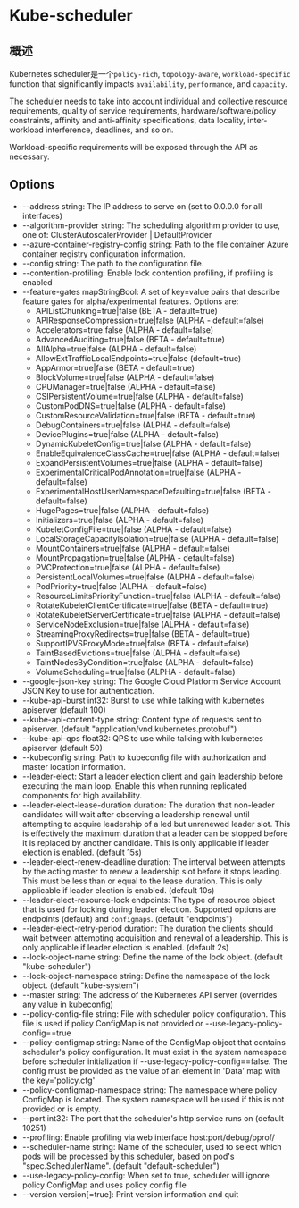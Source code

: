 # Kube-scheduler
## 概述
Kubernetes scheduler是一个`policy-rich`, `topology-aware`, `workload-specific` function that significantly impacts `availability`, `performance`, and `capacity`. 

The scheduler needs to take into account individual and collective resource requirements, quality of service requirements, hardware/software/policy constraints, affinity and anti-affinity specifications, data locality, inter-workload interference, deadlines, and so on. 

Workload-specific requirements will be exposed through the API as necessary.

## Options
* --address string: The IP address to serve on (set to 0.0.0.0 for all interfaces)
* --algorithm-provider string: The scheduling algorithm provider to use, one of: ClusterAutoscalerProvider | DefaultProvider
* --azure-container-registry-config string: Path to the file container Azure container registry configuration information.
* --config string: The path to the configuration file.
* --contention-profiling: Enable lock contention profiling, if profiling is enabled
* --feature-gates mapStringBool: A set of key=value pairs that describe feature gates for alpha/experimental features. 
    Options are:
    * APIListChunking=true|false (BETA - default=true)
    * APIResponseCompression=true|false (ALPHA - default=false)
    * Accelerators=true|false (ALPHA - default=false)
    * AdvancedAuditing=true|false (BETA - default=true)
    * AllAlpha=true|false (ALPHA - default=false)
    * AllowExtTrafficLocalEndpoints=true|false (default=true)
    * AppArmor=true|false (BETA - default=true)
    * BlockVolume=true|false (ALPHA - default=false)
    * CPUManager=true|false (ALPHA - default=false)
    * CSIPersistentVolume=true|false (ALPHA - default=false)
    * CustomPodDNS=true|false (ALPHA - default=false)
    * CustomResourceValidation=true|false (BETA - default=true)
    * DebugContainers=true|false (ALPHA - default=false)
    * DevicePlugins=true|false (ALPHA - default=false)
    * DynamicKubeletConfig=true|false (ALPHA - default=false)
    * EnableEquivalenceClassCache=true|false (ALPHA - default=false)
    * ExpandPersistentVolumes=true|false (ALPHA - default=false)
    * ExperimentalCriticalPodAnnotation=true|false (ALPHA - default=false)
    * ExperimentalHostUserNamespaceDefaulting=true|false (BETA - default=false)
    * HugePages=true|false (ALPHA - default=false)
    * Initializers=true|false (ALPHA - default=false)
    * KubeletConfigFile=true|false (ALPHA - default=false)
    * LocalStorageCapacityIsolation=true|false (ALPHA - default=false)
    * MountContainers=true|false (ALPHA - default=false)
    * MountPropagation=true|false (ALPHA - default=false)
    * PVCProtection=true|false (ALPHA - default=false)
    * PersistentLocalVolumes=true|false (ALPHA - default=false)
    * PodPriority=true|false (ALPHA - default=false)
    * ResourceLimitsPriorityFunction=true|false (ALPHA - default=false)
    * RotateKubeletClientCertificate=true|false (BETA - default=true)
    * RotateKubeletServerCertificate=true|false (ALPHA - default=false)
    * ServiceNodeExclusion=true|false (ALPHA - default=false)
    * StreamingProxyRedirects=true|false (BETA - default=true)
    * SupportIPVSProxyMode=true|false (BETA - default=false)
    * TaintBasedEvictions=true|false (ALPHA - default=false)
    * TaintNodesByCondition=true|false (ALPHA - default=false)
    * VolumeScheduling=true|false (ALPHA - default=false)
* --google-json-key string: The Google Cloud Platform Service Account JSON Key to use for authentication.
* --kube-api-burst int32: Burst to use while talking with kubernetes apiserver (default 100)
* --kube-api-content-type string: Content type of requests sent to apiserver. (default "application/vnd.kubernetes.protobuf")
* --kube-api-qps float32: QPS to use while talking with kubernetes apiserver (default 50)
* --kubeconfig string: Path to kubeconfig file with authorization and master location information.
* --leader-elect: Start a leader election client and gain leadership before executing the main loop. Enable this when running replicated components for high availability.
* --leader-elect-lease-duration duration: The duration that non-leader candidates will wait after observing a leadership renewal until attempting to acquire leadership of a led but unrenewed leader slot. This is effectively the maximum duration that a leader can be stopped before it is replaced by another candidate. This is only applicable if leader election is enabled. (default 15s)
* --leader-elect-renew-deadline duration: The interval between attempts by the acting master to renew a leadership slot before it stops leading. This must be less than or equal to the lease duration. This is only applicable if leader election is enabled. (default 10s)
* --leader-elect-resource-lock endpoints: The type of resource object that is used for locking during leader election. Supported options are endpoints (default) and `configmaps`. (default "endpoints")
* --leader-elect-retry-period duration: The duration the clients should wait between attempting acquisition and renewal of a leadership. This is only applicable if leader election is enabled. (default 2s)
* --lock-object-name string: Define the name of the lock object. (default "kube-scheduler")
* --lock-object-namespace string: Define the namespace of the lock object. (default "kube-system")
* --master string: The address of the Kubernetes API server (overrides any value in kubeconfig)
* --policy-config-file string: File with scheduler policy configuration. This file is used if policy ConfigMap is not provided or --use-legacy-policy-config==true
* --policy-configmap string: Name of the ConfigMap object that contains scheduler's policy configuration. It must exist in the system namespace before scheduler initialization if --use-legacy-policy-config==false. The config must be provided as the value of an element in 'Data' map with the key='policy.cfg'
* --policy-configmap-namespace string: The namespace where policy ConfigMap is located. The system namespace will be used if this is not provided or is empty.
* --port int32: The port that the scheduler's http service runs on (default 10251)
* --profiling: Enable profiling via web interface host:port/debug/pprof/
* --scheduler-name string: Name of the scheduler, used to select which pods will be processed by this scheduler, based on pod's "spec.SchedulerName". (default "default-scheduler")
* --use-legacy-policy-config: When set to true, scheduler will ignore policy ConfigMap and uses policy config file
* --version version[=true]: Print version information and quit
